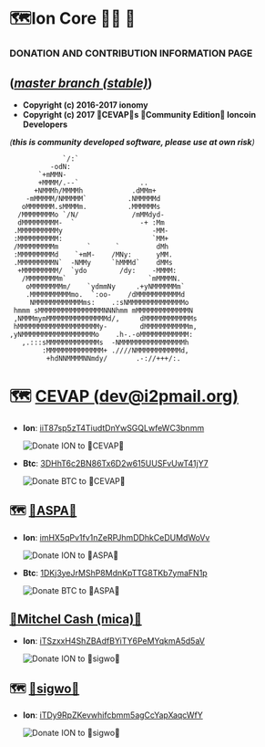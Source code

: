 🗺️Ion Core 👯👯 👛
===================================

### DONATION AND CONTRIBUTION INFORMATION PAGE

(_[master branch (stable)](https://github.com/cevap/ion/tree/master)_)
-----------------------

 - **Copyright (c) 2016-2017 ionomy**
 - **Copyright (c) 2017 🐼CEVAP🐼s 👯Community Edition👯 Ioncoin Developers**

_(**this is community developed software, please use at own risk**)_

                 `/:`                           
              -odN:                             
           `+mMMN-                              
           +MMMM/.--`               ..          
          +NMMMh/MMMMh            .dMMm+        
        -mMMMMM/NMMMMM`          .NMMMMMd       
       oMMMMMMM.sMMMMm.          .MMMMMMs       
      /MMMMMMMMo `/N/             /mMMdyd-      
      dMMMMMMMMM-  `                -+ :Mm      
     .MMMMMMMMMMy                      -MM-     
     :MMMMMMMMMM:                      `MM+     
     /MMMMMMMMMm       `      `         dMh     
     :MMMMMMMMMd    `+mM-    /MNy:      yMM.    
     .MMMMMMMMMN`  -NMMy     `hMMMd`    dMMs    
      +MMMMMMMMM/  `ydo        /dy:    -MMMM:   
       /MMMMMMMMm`                    `mMMMMN.  
        oMMMMMMMMm/    `ydmmNy     .+yNMMMMMMm` 
        .MMMMMMMMMMmo.  `:oo-    /dMMMMMMMMMMMd 
         NMMMMMMMMMMMMms:    .:sNMMMMMMMMMMMMMMo
     hmmm sMMMMMMMMMMMMMMMMNNNhmm mMMMMMMMMMMMMMN
     ,NMMMmymMMMMMMMMMMMMMMMd/,     dMMMMMMMMMMMMs
     hMMMMMMMMMMMMMMMMMMMMy-        dMMMMMMMMMMMm,
    ,yNMMMMMMMMMMMMMMMMMMo    .h-.-oMMMMMMMMMMMM: 
       ,.:::sMMMMMMMMMMMMMs  -NMMMMMMMMMMMMMMMMh  
            :MMMMMMMMMMMMMM+ .////NMMMMMMMMMMMd,  
             +hdNNMMMMNNmdy/       .-://+++/:.    


🗺 [CEVAP (dev@i2pmail.org)](https://github.com/cevap/)
===========================


 - **Ion**: [iiT87sp5zT4TiudtDnYwSGQLwfeWC3bnmm](ion:iiT87sp5zT4TiudtDnYwSGQLwfeWC3bnmm)

     ![Donate ION to 🐼CEVAP🐼](https://raw.githubusercontent.com/cevap/ion/master/doc/donation/donation-cevap-ion-address.png)

 - **Btc**: [3DHhT6c2BN86Tx6D2w615UUSFvUwT41jY7](bitcoin:3DHhT6c2BN86Tx6D2w615UUSFvUwT41jY7)

     ![Donate BTC to 🐼CEVAP🐼](https://raw.githubusercontent.com/cevap/ion/master/doc/donation/donation-cevap-btc-address.png)



🗺 [🔩ASPA🔩](https://github.com/aspaas/)
----------

 - **Ion**: [imHX5qPv1fv1nZeRPJhmDDhkCeDUMdWoVv](ion:imHX5qPv1fv1nZeRPJhmDDhkCeDUMdWoVv)

     ![Donate ION to 🔩ASPA🔩](https://raw.githubusercontent.com/cevap/ion/master/doc/donation/donation-aspa-ion-address.png)

 - **Btc**: [1DKj3yeJrMShP8MdnKpTTG8TKb7ymaFN1p](bitcoin:1DKj3yeJrMShP8MdnKpTTG8TKb7ymaFN1p)

     ![Donate BTC to 🔩ASPA🔩](https://raw.githubusercontent.com/cevap/ion/master/doc/donation/donation-aspa-btc-address.png)

[💸Mitchel Cash (mica)💸](https://github.com/aspaas/)
-------------------

 - **Ion**: [iTSzxxH4ShZBAdfBYiTY6PeMYqkmA5d5aV](ion:iTSzxxH4ShZBAdfBYiTY6PeMYqkmA5d5aV)

     ![Donate ION to 🛃sigwo🛃](https://raw.githubusercontent.com/cevap/ion/master/doc/donation/donation-mica-ion-address.png)


🗺 [🛃sigwo🛃](https://github.com/aspaas/)
-----------

 - **Ion**: [iTDy9RpZKevwhifcbmm5agCcYapXaqcWfY](ion:iTDy9RpZKevwhifcbmm5agCcYapXaqcWfY)

     ![Donate ION to 🛃sigwo🛃](https://raw.githubusercontent.com/cevap/ion/master/doc/donation/donation-sigwo-ion-address.png)



